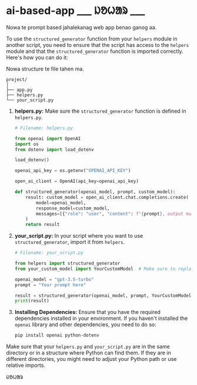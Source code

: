# ai-based-app                                                             ___      ᱡᱚᱦᱟᱨ     ___
Nowa te prompt based jahalekanag web app benao ganog aa.

To use the `structured_generator` function from your `helpers` module in another script, you need to ensure that the script has access to the `helpers` module and that the `structured_generator` function is imported correctly. Here's how you can do it:

Nowa structure te file tahen ma.
```
project/
│
├── app.py
├── helpers.py
└── your_script.py
```

1. **helpers.py:**
   Make sure the `structured_generator` function is defined in `helpers.py`.

   ```python
   # Filename: helpers.py

   from openai import OpenAI
   import os
   from dotenv import load_dotenv

   load_dotenv()

   openai_api_key = os.getenv("OPENAI_API_KEY")

   open_ai_client = OpenAI(api_key=openai_api_key)

   def structured_generator(openai_model, prompt, custom_model):
       result: custom_model = open_ai_client.chat.completions.create(
           model=openai_model,
           response_model=custom_model,
           messages=[{"role": "user", "content": f"{prompt}, output must be in json"}]
       )
       return result
   ```

2. **your_script.py:**
   In your script where you want to use `structured_generator`, import it from `helpers`.

   ```python
   # Filename: your_script.py

   from helpers import structured_generator
   from your_custom_model import YourCustomModel  # Make sure to replace with your actual model

   openai_model = "gpt-3.5-turbo"
   prompt = "Your prompt here"

   result = structured_generator(openai_model, prompt, YourCustomModel)
   print(result)
   ```

3. **Installing Dependencies:**
   Ensure that you have the required dependencies installed in your environment. If you haven't installed the `openai` library and other dependencies, you need to do so:

   ```bash
   pip install openai python-dotenv
   ```

Make sure that your `helpers.py` and `your_script.py` are in the same directory or in a structure where Python can find them. If they are in different directories, you might need to adjust your Python path or use relative imports.

ᱡᱚᱦᱟᱨ
